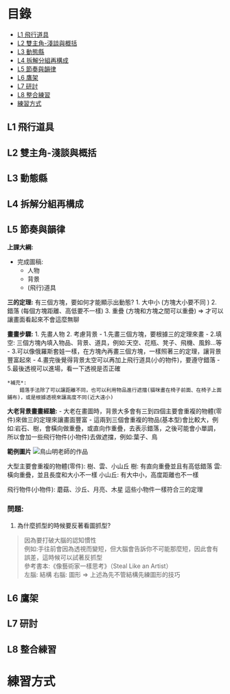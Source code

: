 # 目錄
- [L1 飛行道具](#L1-飛行道具)
- [L2 雙主角-淺談與概括](#L2-雙主角-淺談與概括)
- [L3 動態縣](#L3-動態縣)
- [L4 拆解分組再構成](#L4-拆解分組再構成)
- [L5 節奏與韻律](#L5-節奏與韻律)
- [L6 鷹架](#L6-鷹架)
- [L7 研討](#L7-研討)
- [L8 整合練習](#L8-整合練習)
- [練習方式](#練習方式)

## L1 飛行道具

## L2 雙主角-淺談與概括

## L3 動態縣

## L4 拆解分組再構成

## L5 節奏與韻律

**上課大綱:**

- 完成圖稿:
    - 人物
    - 背景
    - (飛行)道具 

**三的定理:**
    有三個方塊，要如何才能顯示出動態?
    1. 大中小 (方塊大小要不同 )
    2. 錯落 (每個方塊距離、高低要不一樣)
    3. 重疊 (方塊和方塊之間可以重疊)
    => 才可以讓畫面看起來不會這麼無聊    

**畫畫步驟:** 
    1. 先畫人物
    2. 考慮背景
        - 1.先畫三個方塊，要根據三的定理來畫
        - 2.填空: 三個方塊內填入物品、背景、道具，例如:天空、花瓶、凳子、飛機、風鈴...等
        - 3.可以像俄羅斯套娃一樣，在方塊內再畫三個方塊，一樣照著三的定理，讓背景豐富起來
        - 4.畫完後覺得背景太空可以再加上飛行道具(小的物件)，要遵守錯落
        - 5.最後透視可以進場，看一下透視是否正確

    *補充*: 
        錯落手法除了可以讓距離不同，也可以利用物品進行遮擋(貓咪畫在椅子前面、在椅子上面鋪布)，或是根據透視來讓高度不同(近大遠小)

**大老背景畫畫經驗:**
    - 大老在畫圖時，背景大多會有三到四個主要會重複的物體(零件)來做三的定理來讓畫面豐富
    - 這兩到三個會重複的物品(基本型)會比較大，例如:岩石、樹，會橫向做重疊，或直向作重疊，去表示錯落，之後可能會小單調，所以會加一些飛行物件(小物件)去做遮擋，例如:葉子、鳥

**範例圖片**
![鳥山明老師的作品](https://www.pinterest.com/pin/29414203812719713/)

大型主要會重複的物體(零件): 樹、雲、小山丘
樹: 有直向重疊並且有高低錯落
雲: 橫向重疊，並且長度和大小不一樣
小山丘: 有大中小，高度距離也不一樣

飛行物件(小物件): 蘑菇、沙丘、月亮、木星
這些小物件一樣符合三的定理


### 問題:

1. 為什麼抓型的時候要反著看圖抓型?
> 因為要打破大腦的認知慣性<br>
> 例如:手往前會因為透視而變短，但大腦會告訴你不可能那麼短，因此會有誤差，這時候可以試著反抓型<br>
> 參考書本:《像藝術家一樣思考》（Steal Like an Artist）<br>
> 左腦: 結構  右腦: 圖形 => 上述為先不管結構先練圖形的技巧

## L6 鷹架

## L7 研討

## L8 整合練習

# 練習方式